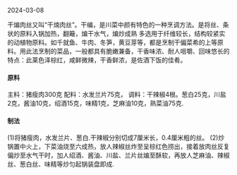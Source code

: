2024-03-08

干煸肉丝又叫“干煵肉丝”。干编，是川菜中颜有特色的一种烹调方法。是将丝、条状的原料入锅加热，翻簸，煸干水气，煸炒成熟
多选用于纤维较长，结构较紧实的动植物原料。如千就鱼、牛肉、冬笋，黄豆芽等，都是烹制干偏菜希的上等原料。用此法烹制的菜品，一般都具有脆嫩兼备，干香味浓、耐人咀嚼、回味悠长的特点：此莱色泽棕红，咸鲜微辣，干香鲜浓，是佐酒下饭的佳肴。
#### **原料**
主料：猪瘦肉300克
配料：水发兰片75克，
调料：干辣椒4根。葱白25克，川盐2克，酱油10克，绍酒15克，味精1克，芝麻油10克，熟菜油75克.
#### **制法**
(1)将猪瘦肉，水发兰片、葱白.干辣椒分别切成7厘米长，0.4厘米粗的丝。
(2)炒锅置中火上，下菜油烧至六成热，放人辣椒丝炸至呈棕红色捞出，接着放肉丝反复偏炒至水气干时，加人绍酒、酱油、川盐、兰片丝煸至酥软，再放人芝麻油、辣椒丝、葱白丝、味精等炒匀起锅装盘即成.
